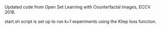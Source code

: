 Updated code from Open Set Learning with Counterfactal Images, ECCV 2018.

start.sh script is set up to run k+1 experiments using the Kliep loss function.
